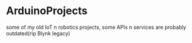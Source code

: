 # ArduinoProjects
some of my old IoT n robotics projects, some APIs n services are probably outdated(rip Blynk legacy)
